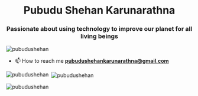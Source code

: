 <h1 align="center">Pubudu Shehan Karunarathna</h1>
<h3 align="center">Passionate about using technology to improve our planet for all living beings</h3>

<p align="left"> <img src="https://komarev.com/ghpvc/?username=pubudushehan&label=Profile%20views&color=0e75b6&style=flat" alt="pubudushehan" /> </p>

- 📫 How to reach me **pubudushehankarunarathna@gmail.com**


<p align="left">
</p>



<p><img align="left" src="https://github-readme-stats.vercel.app/api/top-langs?username=pubudushehan&show_icons=true&theme=dark&locale=en&layout=compact" alt="pubudushehan" /></p>

<p>&nbsp;<img align="center" src="https://github-readme-stats.vercel.app/api?username=pubudushehan&show_icons=true&theme=dark&locale=en" alt="pubudushehan" /></p>

<p><img align="center" src="https://github-readme-streak-stats.herokuapp.com/?user=pubudushehan&theme=dark" alt="pubudushehan" /></p>
